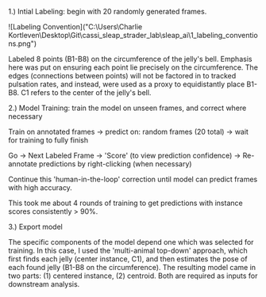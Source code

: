 1.) Intial Labeling: begin with 20 randomly generated frames.

![Labeling Convention]("C:\Users\Charlie Kortleven\Desktop\Git\cassi_sleap_strader_lab\sleap_ai\1_labeling_conventions.png")

Labeled 8 points (B1-B8) on the circumference of the jelly's bell. Emphasis here was put on ensuring each point lie precisely on the circumference. The edges (connections between points) will not be factored in to tracked pulsation rates, and instead, were used as a proxy to equidistantly place B1-B8. C1 refers to the center of the jelly's bell.

2.) Model Training: train the model on unseen frames, and correct where necessary

Train on annotated frames -> predict on: random frames (20 total) -> wait for training to fully finish

Go -> Next Labeled Frame -> 'Score' (to view prediction confidence) -> Re-annotate predictions by right-clicking (when necessary)

Continue this 'human-in-the-loop' correction until model can predict frames with high accuracy. 

This took me about 4 rounds of training to get predictions with instance scores consistently > 90%.

3.) Export model 

The specific components of the model depend one which was selected for training. In this case, I used the 'multi-animal top-down' approach, which first finds each jelly (center instance, C1), and then estimates the pose of each found jelly (B1-B8 on the circumference). The resulting model came in two parts: (1) centered instance, (2) centroid. Both are required as inputs for downstream analysis. 
